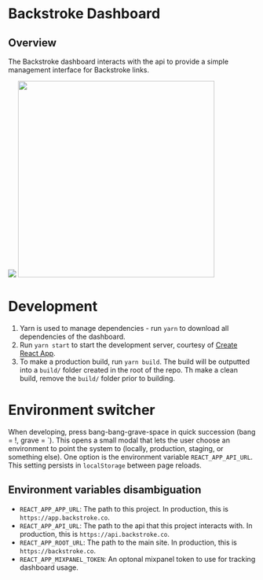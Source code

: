# Backstroke Dashboard

## Overview
The Backstroke dashboard interacts with the api to provide a simple management interface for
Backstroke links.

<img src="http://i.imgur.com/YuK5Nd8.png" width="" />
<img src="http://i.imgur.com/GuwtFiu.png" width="400" />

# Development
1. Yarn is used to manage dependencies - run `yarn` to download all dependencies of the dashboard. 
3. Run `yarn start` to start the development server, courtesy of [Create React App](https://github.com/facebookincubator/create-react-app).
4. To make a production build, run `yarn build`. The build will be outputted into a `build/` folder
   created in the root of the repo. Th make a clean build, remove the `build/` folder prior to
   building.

# Environment switcher
When developing, press bang-bang-grave-space in quick succession (bang = !, grave = \`). This opens
a small modal that lets the user choose an environment to point the system to (locally, production,
staging, or something else). One option is the environment variable `REACT_APP_API_URL`. This
setting persists in `localStorage` between page reloads.

## Environment variables disambiguation
- `REACT_APP_APP_URL`: The path to this project. In production, this is `https://app.backstroke.co`.
- `REACT_APP_API_URL`: The path to the api that this project interacts with. In production, this is
  `https://api.backstroke.co`.
- `REACT_APP_ROOT_URL`: The path to the main site. In production, this is `https://backstroke.co`.
- `REACT_APP_MIXPANEL_TOKEN`: An optonal mixpanel token to use for tracking dashboard usage.
